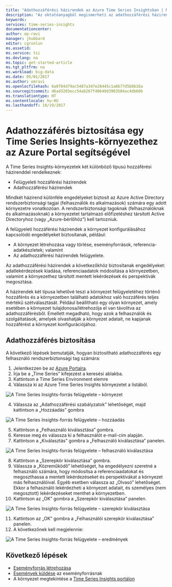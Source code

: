 ```yaml
---
title: "Adathozzáférési házirendek az Azure Time Series Insightsban | Microsoft Docs"
description: "Az oktatóanyagból megismerheti az adathozzáférési házirendek kezelésének módját a Time Series Insightsban"
keywords: 
services: time-series-insights
documentationcenter: 
author: op-ravi
manager: jhubbard
editor: cgronlun
ms.assetid: 
ms.service: tsi
ms.devlang: na
ms.topic: get-started-article
ms.tgt_pltfrm: na
ms.workload: big-data
ms.date: 05/01/2017
ms.author: omravi
ms.openlocfilehash: 6a0f04d79ac5487a347e28445c1a6677d5b8b16a
ms.sourcegitcommit: d6ad3203ecc54ab267f40649d3903584ac4db60b
ms.translationtype: HT
ms.contentlocale: hu-HU
ms.lasthandoff: 10/19/2017
---
```

# <a name="grant-data-access-to-a-time-series-insights-environment-using-azure-portal"></a>Adathozzáférés biztosítása egy Time Series Insights-környezethez az Azure Portal segítségével

A Time Series Insights-környezetek két különböző típusú hozzáférési házirenddel rendelkeznek:

* Felügyeleti hozzáférési házirendek
* Adathozzáférési házirendek

Mindkét házirend különféle engedélyeket biztosít az Azure Active Directory rendszerbiztonsági tagjai (felhasználók és alkalmazások) számára egy adott környezetre vonatkozóan. A rendszerbiztonsági tagoknak (felhasználóknak és alkalmazásoknak) a környezetet tartalmazó előfizetéshez társított Active Directoryhoz (vagy „Azure-bérlőhöz”) kell tartozniuk.

A felügyeleti hozzáférési házirendek a környezet konfigurálásához kapcsolódó engedélyeket biztosítanak, például:
*   A környezet létrehozása vagy törlése, eseményforrások, referencia-adatkészletek; valamint
*   Az adathozzáférési házirendek felügyelete.

Az adathozzáférési házirendek a következőkhöz biztosítanak engedélyeket: adatlekérdezések kiadása, referenciaadatok módosítása a környezetben, valamint a környezethez társított mentett lekérdezések és perspektívák megosztása.

A házirendek két típusa lehetővé teszi a környezet felügyeletéhez történő hozzáférés és a környezetben található adatokhoz való hozzáférés teljes mértékű szétválasztását. Például beállítható egy olyan környezet, amely esetében a környezet tulajdonosa/létrehozója el van távolítva az adathozzáférésből. Emellett megadható, hogy azok a felhasználók és szolgáltatások, amelyek olvashatják a környezet adatait, ne kapjanak hozzáférést a környezet konfigurációjához.

## <a name="grant-data-access"></a>Adathozzáférés biztosítása
A következő lépések bemutatják, hogyan biztosítható adathozzáférés egy felhasználó rendszerbiztonsági tag számára:

1.  Jelentkezzen be az [Azure Portalra](https://portal.azure.com).
2.  Írja be a „Time Series” kifejezést a keresési ablakba.
3.  Kattintson a Time Series Environment elemre
4.  Válassza ki az Azure Time Series Insights környezetet a listából.

  ![A Time Series Insights-forrás felügyelete – környezet](media/data-access/getstarted-grant-data-access1.png)

4.  Válassza az „Adathozzáférési szabályzatok” lehetőséget, majd kattintson a „Hozzáadás” gombra

  ![A Time Series Insights-forrás felügyelete – hozzáadás](media/data-access/getstarted-grant-data-access2.png)

5.  Kattintson a „Felhasználó kiválasztása” gombra.
6.  Keresse meg és válassza ki a felhasználót e-mail-cím alapján.
7.  Kattintson a „Kiválasztás” gombra a „Felhasználó kiválasztása” panelen.

  ![A Time Series Insights-forrás felügyelete – felhasználó kiválasztása](media/data-access/getstarted-grant-data-access3.png)

8.  Kattintson a „Szerepkör kiválasztása” gombra.
9.  Válassza a „Közreműködő” lehetőséget, ha engedélyezni szeretné a felhasználó számára, hogy módosítsa a referenciaadatokat és megoszthassa a mentett lekérdezéseket és perspektívákat a környezet más felhasználóival. Egyéb esetben válassza az „Olvasó” lehetőséget. Ekkor a felhasználó lekérdezheti a környezet adatait, és személyes (nem megosztott) lekérdezéseket menthet a környezetben.
10. Kattintson az „OK” gombra a „Szerepkör kiválasztása” panelen.

  ![A Time Series Insights-forrás felügyelete – szerepkör kiválasztása](media/data-access/getstarted-grant-data-access4.png)

11. Kattintson az „OK” gombra a „Felhasználói szerepkör kiválasztása” panelen.
12. A következőnek kell megjelennie:

  ![A Time Series Insights-forrás felügyelete – eredmények](media/data-access/getstarted-grant-data-access5.png)

## <a name="next-steps"></a>Következő lépések

* [Eseményforrás létrehozása](time-series-insights-add-event-source.md)
* [Események küldése](time-series-insights-send-events.md) az eseményforrásnak
* A környezet megtekintése a [Time Series Insights portálon](https://insights.timeseries.azure.com)
